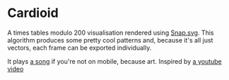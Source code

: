 # Cardioid

A times tables modulo 200 visualisation rendered using [Snap.svg](https://github.com/adobe-webplatform/Snap.svg). This algorithm produces some pretty cool patterns and, because it's all just vectors, each frame can be exported individually.

It plays [a song](https://soundcloud.com/maxencecyrin/where-is-my-mind-the-pixies) if you're not on mobile, because art.
Inspired by [a youtube video](https://www.youtube.com/watch?v=qhbuKbxJsk8)
